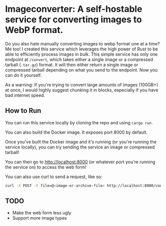 # Imageconverter: A self-hostable service for converting images to WebP format.
Do you also hate manually converting images to webp format one at a time? Me too! I created this service which leverages the high power of Rust to be able to efficiently process images in bulk. This simple service has only one endpoint at `/convert`, which takes either a single image or a compressed tarball (`.tar.gz`) format. It will then either return a single image or compressed tarball depending on what you send to the endpoint. Now you can do it yourself. 

As a warning: If you're trying to convert large amounts of images (100GB+) at once, I would highly suggest chunking it in blocks, especially if you have bad internet speed. 

## How to Run
You can run this service locally by cloning the repo and using `cargo run`. 

You can also build the Docker image. It exposes port 8000 by default.

Once you've built the Docker image and it's running (or you're running the service locally), you can try sending the service an image or compressed tarball!

You can then go to [http://localhost:8000](http://localhost:8000) (or whatever port you're running the service on) to access the web form!

You can also use curl to send a request, like so:

```bash
curl -X POST -F file=@<image-or-archive-file> http://localhost:8000/convert
```
## TODO
- Make the web form less ugly
- Support more image types
